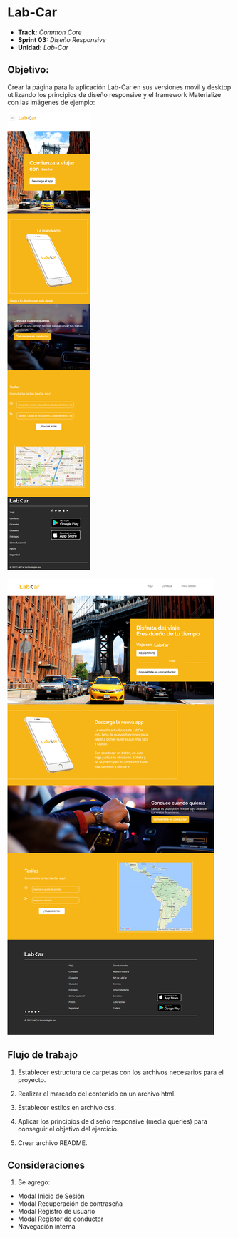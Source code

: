 # Lab-Car

* **Track:** _Common Core_
* **Sprint 03:** _Diseño Responsive_
* **Unidad:** _Lab-Car_

## Objetivo:

Crear la página para la aplicación Lab-Car en sus versiones movil y desktop utilizando los principios de diseño responsive y el framework Materialize con las imágenes de ejemplo:

![labacar-mobile.png](docs/labcar-mobile.png)

![labacar-desktop.png](docs\labcar-desktop.png)


## Flujo de trabajo

1. Establecer estructura de carpetas con los archivos necesarios para el proyecto.

2. Realizar el marcado del contenido en un archivo html.

3. Establecer estilos en archivo css.

4. Aplicar los principios de diseño responsive (media queries) para conseguir el objetivo del ejercicio.

5. Crear archivo README.

## Consideraciones

1. Se agrego:

  * Modal Inicio de Sesión
  * Modal Recuperación de contraseña
  * Modal Registro de usuario
  * Modal Registor de conductor
  * Navegación interna
